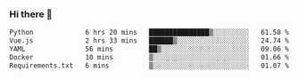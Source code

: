 ### Hi there 👋

<!--START_SECTION:waka-->

```txt
Python             6 hrs 20 mins   ███████████████▒░░░░░░░░░   61.58 %
Vue.js             2 hrs 33 mins   ██████▒░░░░░░░░░░░░░░░░░░   24.74 %
YAML               56 mins         ██▒░░░░░░░░░░░░░░░░░░░░░░   09.06 %
Docker             10 mins         ▒░░░░░░░░░░░░░░░░░░░░░░░░   01.66 %
Requirements.txt   6 mins          ▒░░░░░░░░░░░░░░░░░░░░░░░░   01.07 %
```

<!--END_SECTION:waka-->

<!--
**Jonas-VanHaeken/Jonas-VanHaeken** is a ✨ _special_ ✨ repository because its `README.md` (this file) appears on your GitHub profile.

Here are some ideas to get you started:

- 🔭 I’m currently working on ...
- 🌱 I’m currently learning ...
- 👯 I’m looking to collaborate on ...
- 🤔 I’m looking for help with ...
- 💬 Ask me about ...
- 📫 How to reach me: ...
- 😄 Pronouns: ...
- ⚡ Fun fact: ...
-->
